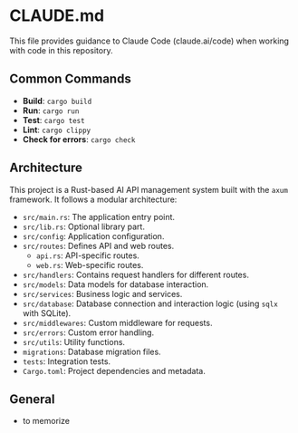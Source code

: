 # CLAUDE.md

This file provides guidance to Claude Code (claude.ai/code) when working with code in this repository.

## Common Commands

*   **Build**: `cargo build`
*   **Run**: `cargo run`
*   **Test**: `cargo test`
*   **Lint**: `cargo clippy`
*   **Check for errors**: `cargo check`

## Architecture

This project is a Rust-based AI API management system built with the `axum` framework. It follows a modular architecture:

*   `src/main.rs`: The application entry point.
*   `src/lib.rs`: Optional library part.
*   `src/config`: Application configuration.
*   `src/routes`: Defines API and web routes.
    *   `api.rs`: API-specific routes.
    *   `web.rs`: Web-specific routes.
*   `src/handlers`: Contains request handlers for different routes.
*   `src/models`: Data models for database interaction.
*   `src/services`: Business logic and services.
*   `src/database`: Database connection and interaction logic (using `sqlx` with SQLite).
*   `src/middlewares`: Custom middleware for requests.
*   `src/errors`: Custom error handling.
*   `src/utils`: Utility functions.
*   `migrations`: Database migration files.
*   `tests`: Integration tests.
*   `Cargo.toml`: Project dependencies and metadata.

## General

* to memorize
